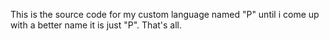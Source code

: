 This is the source code for my custom language named "P" until i come up with a better name it is just "P". That's all.
